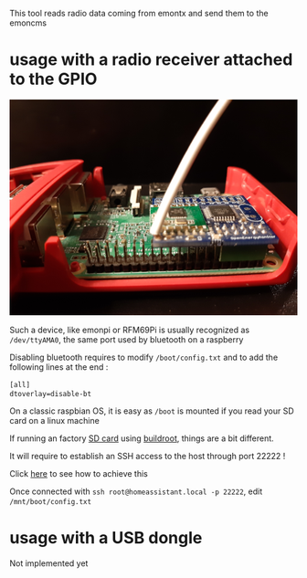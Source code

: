 This tool reads radio data coming from emontx and send them to the emoncms

# usage with a radio receiver attached to the GPIO

![emonbase](images/emonbase.png)

Such a device, like emonpi or RFM69Pi is usually recognized as `/dev/ttyAMA0`, the same port used by bluetooth on a raspberry

Disabling bluetooth requires to modify `/boot/config.txt` and to add the following lines at the end :
```
[all]
dtoverlay=disable-bt
```
On a classic raspbian OS, it is easy as `/boot` is mounted if you read your SD card on a linux machine

If running an factory [SD card](https://www.home-assistant.io/installation/raspberrypi#writing-the-image-with-balena-etcher) using [buildroot](https://buildroot.org/), things are a bit different.

It will require to establish an SSH access to the host through port 22222 !

Click [here](https://developers.home-assistant.io/docs/operating-system/debugging/) to see how to achieve this

Once connected with `ssh root@homeassistant.local -p 22222`, edit `/mnt/boot/config.txt`

# usage with a USB dongle

Not implemented yet
